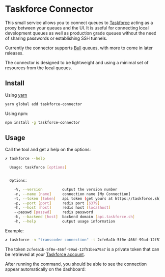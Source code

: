 # Taskforce Connector

This small service allows you to connect queues to [Taskforce](https://taskforce.sh) acting as a proxy between your queues and the UI. It is useful for connecting local development queues as well as production grade queues without the need of sharing passwords or establishing SSH tunnels.

Currently the connector supports [Bull](https://github.com/optimalbits/bull) queues, with more to come in later
releases.

The connector is designed to be lightweight and using a minimal set of resources from the local queues.

## Install

Using [yarn](https://yarnpkg.com)

```bash
yarn global add taskforce-connector

```

Using npm:

```bash
npm install -g taskforce-connector
```

## Usage

Call the tool and get a help on the options:

```bash
✗ taskforce --help

  Usage: taskforce [options]


  Options:

    -V, --version         output the version number
    -n, --name [name]     connection name [My Connection]
    -t, --token [token]   api token (get yours at https://taskforce.sh)
    -p, --port [port]     redis port [6379]
    -h, --host [host]     redis host [localhost]
    --passwd [passwd]     redis password
    -b, --backend [host]  backend domain [api.taskforce.sh]
    -h, --help            output usage information
```

Example:

```bash
✗ taskforce -n "transcoder connection" -t 2cfe6a1b-5f0e-466f-99ad-12f51bea79a7

```

The token ```2cfe6a1b-5f0e-466f-99ad-12f51bea79a7``` is a private token that can be retrieved at your [Taskforce account](https://taskforce.sh/account).

After running the command, you should be able to see the connection appear automatically on the dashboard:
